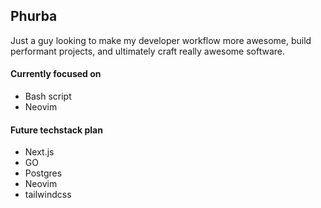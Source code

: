 ## Phurba
Just a guy looking to make my developer workflow more awesome, build performant projects, and ultimately craft really awesome software. 

#### Currently focused on
- Bash script
- Neovim

#### Future techstack plan
- Next.js
- GO
- Postgres
- Neovim
- tailwindcss

<!---
Phurba-Sherpa/Phurba-Sherpa is a ✨ special ✨ repository because its `README.md` (this file) appears on your GitHub profile.
You can click the Preview link to take a look at your changes.
--->
